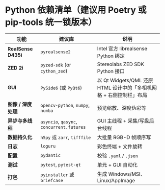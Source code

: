 # Python 依赖清单（建议用 Poetry 或 pip-tools 统一锁版本）

| 功能 | 建议库 | 说明 |
|------|--------|------|
| **RealSense D435i** | `pyrealsense2` | Intel 官方 librealsense Python 绑定 |
| **ZED 2i** | `pyzed-sdk` (or `cython_zed`) | Stereolabs ZED SDK Python 接口 |
| **GUI** | `PySide6` (或 `PyQt6`) | 以 Qt Widgets/QML 还原 HTML 设计中的「多相机网格 + 右侧控制栏」布局 |
| **图像 / 深度处理** | `opencv-python`, `numpy`, `numba` | 预览缩放、深度伪彩等 |
| **异步与多线程** | `asyncio`, `qasync`, `concurrent.futures` | GUI 主线程 + 采集/写盘后台线程 |
| **数据持久化** | `h5py` 或 `zarr`, `tifffile` | 大批量 RGB-D 帧顺序写 |
| **日志** | `loguru` | 彩色终端 + 文件旋转 |
| **配置** | `pydantic` | 校验 `.yaml` / `.json` |
| **测试** | `pytest`, `pytest-qt` | 单元 + GUI 自动化 |
| **打包** | `pyinstaller` 或 `briefcase` | 生成 Windows/MSI、Linux/AppImage |